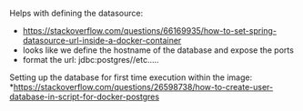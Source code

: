Helps with defining the datasource:
* https://stackoverflow.com/questions/66169935/how-to-set-spring-datasource-url-inside-a-docker-container
* looks like we define the hostname of the database and expose the ports
* format the url: jdbc:postgres//etc.....

Setting up the database for first time execution within the image:
*https://stackoverflow.com/questions/26598738/how-to-create-user-database-in-script-for-docker-postgres
